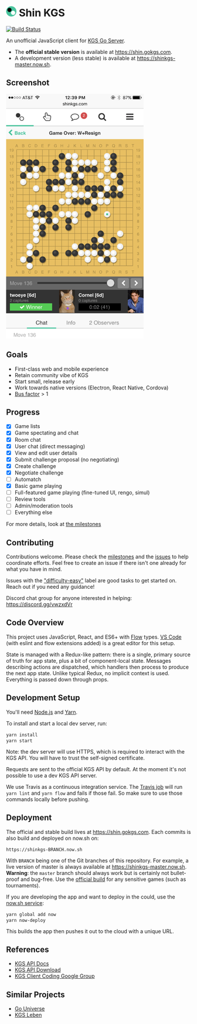 # <img src="./design/logo.svg" width="28"> Shin KGS
[![Build Status](https://travis-ci.com/jkk/shinkgs.svg?branch=master)](https://travis-ci.com/jkk/shinkgs)

An unofficial JavaScript client for [KGS Go Server](http://www.gokgs.com/).

- The **official stable version** is available at https://shin.gokgs.com.
- A development version (less stable) is available at https://shinkgs-master.now.sh.

## Screenshot

<img src="./design/screenshot.png" alt="Screenshot - iOS Safari" width="375" height="667">

## Goals

* First-class web and mobile experience
* Retain community vibe of KGS
* Start small, release early
* Work towards native versions (Electron, React Native, Cordova)
* [Bus factor](https://en.wikipedia.org/wiki/Bus_factor) > 1

## Progress

- [x] Game lists
- [x] Game spectating and chat
- [x] Room chat
- [x] User chat (direct messaging)
- [x] View and edit user details
- [x] Submit challenge proposal (no negotiating)
- [x] Create challenge
- [x] Negotiate challenge
- [ ] Automatch
- [x] Basic game playing
- [ ] Full-featured game playing (fine-tuned UI, rengo, simul)
- [ ] Review tools
- [ ] Admin/moderation tools
- [ ] Everything else

For more details, look at [the milestones](https://github.com/jkk/shinkgs/milestones)

## Contributing

Contributions welcome. Please check the [milestones](https://github.com/jkk/shinkgs/milestones) and the [issues](https://github.com/jkk/shinkgs/issues) to help coordinate efforts. Feel free to create an issue if there isn't one already for what you have in mind.

Issues with the ["difficulty-easy"](https://github.com/jkk/shinkgs/issues?q=is%3Aopen+is%3Aissue+label%3Adifficulty-easy) label are good tasks to get started on. Reach out if you need any guidance!

Discord chat group for anyone interested in helping: https://discord.gg/vwzxdVr

## Code Overview

This project uses JavaScript, React, and ES6+ with [Flow](https://flow.org/) types. [VS Code](https://code.visualstudio.com/) (with eslint and flow extensions added) is a great editor for this setup.

State is managed with a Redux-like pattern: there is a single, primary source of truth for app state, plus a bit of component-local state. Messages describing actions are dispatched, which handlers then process to produce the next app state. Unlike typical Redux, no implicit context is used. Everything is passed down through props.

## Development Setup

You'll need [Node.js](https://nodejs.org/en/) and [Yarn](https://yarnpkg.com/en/).

To install and start a local dev server, run:

```
yarn install
yarn start
```

Note: the dev server will use HTTPS, which is required to interact with the KGS API. You will have to trust the self-signed certificate.

Requests are sent to the official KGS API by default. At the moment it's not possible to use a dev KGS API server.

We use Travis as a continuous integration service. The [Travis job](.travis.yml) will run `yarn lint` and `yarn flow` and fails if those fail. So make sure to use those commands locally before pushing.

## Deployment

The official and stable build lives at https://shin.gokgs.com. Each commits is also build and deployed on now.sh on:

```
https://shinkgs-BRANCH.now.sh
```

With `BRANCH` being one of the Git branches of this repository. For example, a live version of master is always available at https://shinkgs-master.now.sh. **Warning**: the `master` branch should always work but is certainly not bullet-proof and bug-free. Use the [official build](https://shin.gokgs.com) for any sensitive games (such as tournaments).

If you are developing the app and want to deploy in the could, use the [now.sh service](https://zeit.co/now):

```
yarn global add now
yarn now-deploy
```

This builds the app then pushes it out to the cloud with a unique URL.

## References

* [KGS API Docs](https://www.gokgs.com/json/protocol.html)
* [KGS API Download](https://www.gokgs.com/help/protocol.html)
* [KGS Client Coding Google Group](https://groups.google.com/forum/#!forum/kgs-client-coding)

## Similar Projects

* [Go Universe](https://github.com/IlyaKirillov/GoUniverse)
* [KGS Leben](https://github.com/stephenmartindale/kgs-leben)
